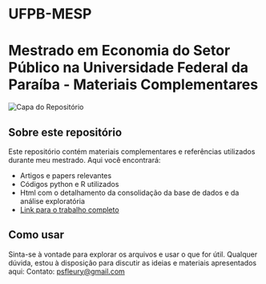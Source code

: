 # UFPB-MESP
# Mestrado em Economia do Setor Público na Universidade Federal da Paraíba - Materiais Complementares

![Capa do Repositório](caminho-da-imagem-no-repo.png)

## Sobre este repositório

Este repositório contém materiais complementares e referências utilizados durante meu mestrado. Aqui você encontrará:
- Artigos e papers relevantes
- Códigos python e R utilizados
- Html com o detalhamento da consolidação da base de dados e da análise exploratória
- [Link para o trabalho completo](link-para-o-seu-trabalho)

## Como usar

Sinta-se à vontade para explorar os arquivos e usar o que for útil. Qualquer dúvida, estou à disposição para discutir as ideias e materiais apresentados aqui:
Contato: psfleury@gmail.com

